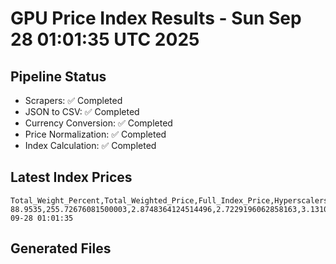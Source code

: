 # GPU Price Index Results - Sun Sep 28 01:01:35 UTC 2025

## Pipeline Status
- Scrapers: ✅ Completed
- JSON to CSV: ✅ Completed
- Currency Conversion: ✅ Completed
- Price Normalization: ✅ Completed
- Index Calculation: ✅ Completed

## Latest Index Prices
```
Total_Weight_Percent,Total_Weighted_Price,Full_Index_Price,Hyperscalers_Only_Price,Non_Hyperscalers_Only_Price,Hyperscaler_Weight,Non_Hyperscaler_Weight,Calculation_Date
88.9535,255.72676081500003,2.8748364124514496,2.7229196062858163,3.1310169568302966,55.84,33.113499999999995,2025-09-28 01:01:35
```

## Generated Files
```
```
